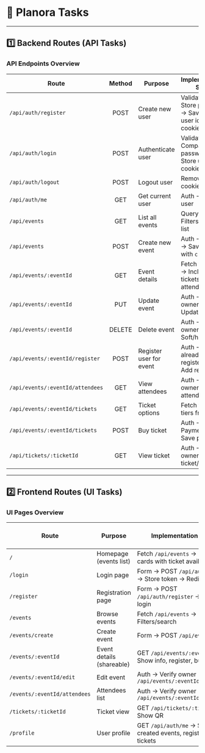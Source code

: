 # 📝 Planora Tasks

---

## 1️⃣ Backend Routes (API Tasks)

### API Endpoints Overview

| **Route**                        | **Method** | **Purpose**             | **Implementation Steps**                                   | **👤 Assigned To** | **✅ Done** |
| -------------------------------- | :--------: | ----------------------- | ---------------------------------------------------------- | :----------------: | :---------: |
| `/api/auth/register`             |    POST    | Create new user         | Validate → Store password → Save → Store user id as cookie |      Emediong      |     ✅      |
| `/api/auth/login`                |    POST    | Authenticate user       | Validate → Compare password → Store user id as cookie      |      Emediong      |     ✅      |
| `/api/auth/logout`               |    POST    | Logout user             | Remove user id cookie                                      |      Emediong      |     ✅      |
| `/api/auth/me`                   |    GET     | Get current user        | Auth → Fetch user                                          |      Emediong      |     ✅      |
| `/api/events`                    |    GET     | List all events         | Query DB → Filters → Return list                           |     Idaraobong     |     ✅      |
| `/api/events`                    |    POST    | Create new event        | Auth → Validate → Save event with `creatorId`              |     Idaraobong     |     ✅      |
| `/api/events/:eventId`           |    GET     | Event details           | Fetch from DB → Include tickets, attendees count           |     Idaraobong     |     ✅      |
| `/api/events/:eventId`           |    PUT     | Update event            | Auth → Verify ownership → Update fields                    |     Idaraobong     |     ✅      |
| `/api/events/:eventId`           |   DELETE   | Delete event            | Auth → Verify ownership → Soft/hard delete                 |     Idaraobong     |     ✅      |
| `/api/events/:eventId/register`  |    POST    | Register user for event | Auth → Check already registered → Add record               |     Ekomobong      |     ✅      |
| `/api/events/:eventId/attendees` |    GET     | View attendees          | Auth → Verify owner → Fetch attendees                      |       Cravey       |     ⬜      |
| `/api/events/:eventId/tickets`   |    GET     | Ticket options          | Fetch ticket tiers from DB                                 |       Cravey       |     ⬜      |
| `/api/events/:eventId/tickets`   |    POST    | Buy ticket              | Auth → Payment → Save purchase                             |        ---         |     ⬜      |
| `/api/tickets/:ticketId`         |    GET     | View ticket             | Auth → Verify owner → Return ticket/QR                     |       Cravey       |     ⬜      |

---

## 2️⃣ Frontend Routes (UI Tasks)

### UI Pages Overview

| **Route**                    | **Purpose**               | **Implementation Steps**                                         | **👤 Assigned To** | **✅ Done** |
| ---------------------------- | ------------------------- | ---------------------------------------------------------------- | :----------------: | :---------: |
| `/`                          | Homepage (events list)    | Fetch `/api/events` → Display cards with ticket availability     |       Davies       |     ✅      |
| `/login`                     | Login page                | Form → POST `/api/auth/login` → Store token → Redirect           |      Kenneth       |     ✅      |
| `/register`                  | Registration page         | Form → POST `/api/auth/register` → Auto-login                    |      Uwakmfon      |     ⬜      |
| `/events`                    | Browse events             | Fetch `/api/events` → Filters/search                             |        ---         |     ⬜      |
| `/events/create`             | Create event              | Form → POST `/api/events`                                        |       Davies       |     ✅      |
| `/events/:eventId`           | Event details (shareable) | GET `/api/events/:eventId` → Show info, register, buy tickets    |       Davies       |     ✅      |
| `/events/:eventId/edit`      | Edit event                | Auth → Verify owner → PUT `/api/events/:eventId`                 |        ---         |     ⬜      |
| `/events/:eventId/attendees` | Attendees list            | Auth → Verify owner → GET `/api/events/:eventId/attendees`       |     Daniel Aji     |     ✅      |
| `/tickets/:ticketId`         | Ticket view               | GET `/api/tickets/:ticketId` → Show QR                           |        ---         |     ⬜      |
| `/profile`                   | User profile              | GET `/api/auth/me` → Show created events, registrations, tickets |     Daniel Aji     |     ✅      |
